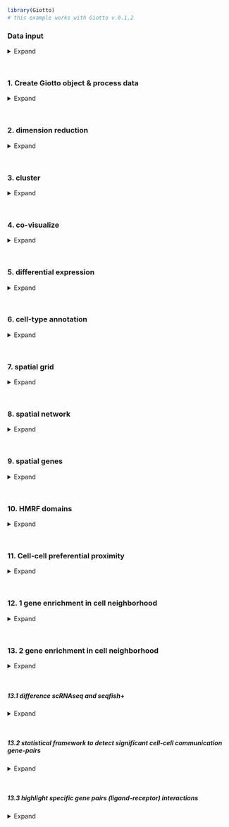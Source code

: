 
<!-- mouse_cortex_1_simple.md is generated from mouse_cortex_1_simple.Rmd Please edit that file -->

``` r
library(Giotto)
# this example works with Giotto v.0.1.2
```

### Data input

<details>

<summary>Expand</summary>  

![Wang et al.](https://science.sciencemag.org/content/361/6400/eaat5691)
created a 3D spatial expression dataset consisting of 28 genes from
32,845 single cells acquired over multiple rounds in visual cortex
STARmap volumes.

![raw image](./starmap_3D_data.png) .

    #> R.matlab v3.6.2 (2018-09-26) successfully loaded. See ?R.matlab for help.
    #> 
    #> Attaching package: 'R.matlab'
    #> The following objects are masked from 'package:base':
    #> 
    #>     getOption, isOpen

``` r
# get STARMAP data and extract expression matrix and cell locations
expr[1:4, 1:4]
#>         cell_1 cell_2 cell_3 cell_4
#> Slc17a7      0      0      0      0
#> Mgp          0      0      0      0
#> Gad1         0      0      0      0
#> Nov          0      0      0      0
cell_loc[1:4,]
#>      x    y z
#> [1,] 4  575 7
#> [2,] 4 1074 8
#> [3,] 3 1164 6
#> [4,] 4 1331 6
```

-----

</details>

 

### 1\. Create Giotto object & process data

<details>

<summary>Expand</summary>  

``` r
# create
STAR_test <- createGiottoObject(raw_exprs = expr, spatial_locs = cell_loc)

# check distributions, test different thresholds and filter
filterDistributions(STAR_test, detection = 'genes')
```

<img src="man/figures/README-unnamed-chunk-5-1.png" width="75%" style="display: block; margin: auto;" /><img src="man/figures/README-unnamed-chunk-5-2.png" width="75%" style="display: block; margin: auto;" />

``` r
filterDistributions(STAR_test, detection = 'cells')
```

<img src="man/figures/README-unnamed-chunk-5-3.png" width="75%" style="display: block; margin: auto;" /><img src="man/figures/README-unnamed-chunk-5-4.png" width="75%" style="display: block; margin: auto;" />

``` r
filterCombinations(STAR_test,
                   expression_thresholds = c(1, 2),
                   gene_det_in_min_cells = c(20000, 30000),
                   min_det_genes_per_cell = c(20, 25))
```

<img src="man/figures/README-unnamed-chunk-5-5.png" width="75%" style="display: block; margin: auto;" />

    #> $results
    #>    threshold gene_detected_in_min_cells min_detected_genes_per_cell
    #> 1:         1                      20000                          20
    #> 2:         1                      30000                          25
    #> 3:         2                      20000                          20
    #> 4:         2                      30000                          25
    #>    combination removed_genes removed_cells
    #> 1:    20000-20             0           757
    #> 2:    30000-25             1          2989
    #> 3:    20000-20             0           757
    #> 4:    30000-25             1          2997
    #> 
    #> $ggplot

<img src="man/figures/README-unnamed-chunk-5-6.png" width="75%" style="display: block; margin: auto;" />

``` r
STAR_test <- filterGiotto(gobject = STAR_test,
                          gene_det_in_min_cells = 20000,
                          min_det_genes_per_cell = 20)

## normalize & adjust
STAR_test <- normalizeGiotto(gobject = STAR_test, scalefactor = 10000, verbose = T)
#> 
#>  first scale genes and then cells
STAR_test <- addStatistics(gobject = STAR_test)
STAR_test <- adjustGiottoMatrix(gobject = STAR_test, expression_values = c('normalized'),
                                batch_columns = NULL, covariate_columns = c('nr_genes', 'total_expr'),
                                return_gobject = TRUE,
                                update_slot = c('custom'))

## first 3D view
#visPlot(gobject = STAR_test,
#        sdimx = "sdimx", sdimy = "sdimy", sdimz = "sdimz",
#        point_size = 1, axis_scale = "real", z_ticks = 2)
```

-----

</details>

 

### 2\. dimension reduction

<details>

<summary>Expand</summary>  

``` r
STAR_test <- calculateHVG(gobject = STAR_test, method = 'cov_groups', zscore_threshold = 0.5, nr_expression_groups = 3)
# use all genes (= default)
STAR_test <- runPCA(gobject = STAR_test, genes_to_use = NULL, scale_unit = F)
signPCA(STAR_test)
STAR_test <- runUMAP(STAR_test, dimensions_to_use = 1:8, n_components = 3, n_threads = 4)
```

-----

</details>

 

### 3\. cluster

<details>

<summary>Expand</summary>  

``` r


## sNN network (default)
VC_test <- createNearestNetwork(gobject = VC_test, dimensions_to_use = 1:15, k = 15)
## Leiden clustering
VC_test <- doLeidenCluster(gobject = VC_test, resolution = 0.4, n_iterations = 1000,
                           python_path = "/Users/rubendries/Bin/anaconda3/envs/py36/bin/python")

plotUMAP(gobject = VC_test, cell_color = 'leiden_clus', point_size = 2.5,
         show_NN_network = T, edge_alpha = 0.05, plot_method = 'ggplot')


## Leiden subclustering for specified clusters
VC_test = doLeidenSubCluster(gobject = VC_test, cluster_column = 'leiden_clus',
                             resolution = 0.2, k_neighbors = 10,
                             hvg_param = list(reverse_log_scale = T, show_plot = F,
                                              difference_in_variance = 1, expression_values = 'normalized'),
                             pca_param = list(expression_values = 'normalized', scale_unit = F),
                             nn_param = list(dimensions_to_use = 1:5),
                             selected_clusters = c(5,7),
                             name = 'sub_leiden_clus_select')
```

-----

</details>

 

### 4\. co-visualize

<details>

<summary>Expand</summary>  

``` r
# expression and spatial
visSpatDimPlot_2D(gobject = VC_test, cell_color = 'sub_leiden_clus_select',
               dim_point_size = 2, spatial_point_size = 2)
# relationship between clusters
clusterheatmap <- showClusterHeatmap(gobject = VC_test, cluster_column = 'sub_leiden_clus_select')
print(clusterheatmap)
```

-----

</details>

 

### 5\. differential expression

<details>

<summary>Expand</summary>  

``` r

gini_markers_subclusters = findMarkers_one_vs_all(gobject = VC_test,
                                                  method = 'gini',
                                                  expression_values = 'normalized',
                                                  cluster_column = 'sub_leiden_clus_select',
                                                  min_genes = 20,
                                                  min_expr_gini_score = 0.5,
                                                  min_det_gini_score = 0.5)
gini_markers_subclusters_DT = gini_markers_subclusters[, head(.SD, 2), by = 'cluster']
```

-----

</details>

 

### 6\. cell-type annotation

<details>

<summary>Expand</summary>  

``` r

## general cell types
clusters_cell_types_cortex = c('L6 exc neuron', 'L4 exc neuron', 'L2/3 exc neuron',
                               'L5 exc neuron', 'inh neuron', 'inh neuron',
                              'endothelial',
                              'OL', 'OL',
                              'astrocyte', 'microglia')
names(clusters_cell_types_cortex) = c(1.1, 2.1, 3.1, 4.1, 5.1, 5.2, 6.1, 7.1, 7.2, 8.1, 9.1)
VC_test = annotateGiotto(gobject = VC_test, annotation_vector = clusters_cell_types_cortex,
                         cluster_column = 'sub_leiden_clus_select', name = 'cell_types')


## general + subcluster cell types
clusters_sub_cell_types_cortex = c('L6 exc neuron', 'L4 exc neuron', 'L2/3 exc neuron',
                                   'L5 exc neuron', 'inh neuron Lhx6', 'inh neuron Adarb2',
                                   'endothelial',
                                   'OPC', 'OL',
                                   'astrocyte', 'microglia')
names(clusters_sub_cell_types_cortex) = c(1.1, 2.1, 3.1, 4.1, 5.1, 5.2, 6.1, 7.1, 7.2, 8.1, 9.1)
VC_test = annotateGiotto(gobject = VC_test, annotation_vector = clusters_sub_cell_types_cortex,
                         cluster_column = 'sub_leiden_clus_select', name = 'sub_cell_types')
```

``` r
## violinplot
cell_type_order = c('microglia', 'astrocyte', 'OL', 'OPC',
                    'endothelial',
                    'inh neuron Adarb2', 'inh neuron Lhx6',
                    'L5 exc neuron', 'L2/3 exc neuron', 'L4 exc neuron', 'L6 exc neuron')

violingenes = unique(c(gini_markers_subclusters[, head(.SD, 1), by = 'cluster']$genes, 'Lhx6'))
violinPlot(gobject = VC_test, genes = violingenes, cluster_custom_order = cell_type_order,
           strip_text = 6, cluster_column = 'sub_cell_types', color_violin = 'cluster')
```

``` r
## heatmap genes vs cells
plotHeatmap(gobject = VC_test,
            genes = gini_markers_subclusters[, head(.SD, 3), by = 'cluster']$genes,
            cluster_column = 'sub_cell_types', cluster_order = 'custom',
            cluster_custom_order = cell_type_order, legend_nrows = 2)

plotHeatmap(gobject = VC_test,
            genes = gini_markers_subclusters[, head(.SD, 6), by = 'cluster']$genes,
            gene_label_selection = gini_markers_subclusters[, head(.SD, 2), by = 'cluster']$genes,
            cluster_column = 'sub_cell_types', cluster_order = 'custom',
            cluster_custom_order = cell_type_order, legend_nrows = 2)

## heatmap cells
clusterheatmap <- showClusterHeatmap(gobject = VC_test, cluster_column = 'sub_cell_types')
print(clusterheatmap)

## co-visualization
visSpatDimPlot_2D(gobject = VC_test, cell_color = 'sub_cell_types', plot_method = 'ggplot',
               dim_point_size = 2, spatial_point_size = 2, show_cluster_center = F, show_center_label = T)
```

-----

</details>

 

### 7\. spatial grid

<details>

<summary>Expand</summary>  

``` r

## spatial grid
VC_test <- createSpatialGrid(gobject = VC_test,
                             sdimx_stepsize = 500,
                             sdimy_stepsize = 500,
                             minimum_padding = 50)

visPlot(gobject = VC_test, show_grid = T,
        point_size = 1.5, cell_color = NULL)

## identify spatial patterns
pattern_VC = detectSpatialPatterns(gobject = VC_test, expression_values = 'normalized',
                                   min_cells_per_grid = 5, scale_unit = T, PC_zscore = 1, show_plot = T)

## show pattern and top genes for principal component 1
dim1_pattern = showPattern(pattern_VC, dimension = 1)
dim1_genes = showPatternGenes(pattern_VC, dimension = 1)
print(dim1_pattern)
print(dim1_genes)

## show pattern and top genes for principal component 2
dim2_pattern = showPattern(pattern_VC, dimension = 2)
dim2_genes = showPatternGenes(pattern_VC, dimension = 2)
print(dim2_pattern)
print(dim2_genes)

## select genes associated with significant patterns and add to giotto object
patterned_Genes = selectPatternGenes(pattern_VC, dimensions = 1:4,
                                     top_pos_genes = 50, top_neg_genes = 50,
                                     min_pos_cor = 0.3, min_neg_cor = 0.3)

VC_test = addGeneMetadata(gobject = VC_test, new_metadata = patterned_Genes,
                          by_column = T, column_gene_ID = 'gene_ID')
```

-----

</details>

 

### 8\. spatial network

<details>

<summary>Expand</summary>  

``` r

## create spatial networks based on k and/or distance from centroid
VC_test <- createSpatialNetwork(gobject = VC_test, k = 3)
VC_test <- createSpatialNetwork(gobject = VC_test, k = 10, name = 'large_network')
VC_test <- createSpatialNetwork(gobject = VC_test, k = 100, maximum_distance = 200,
                                minimum_k = 2, name = 'distance_network')

## visualize different spatial networks on first field (~ layer 1)
field1_ids = cell_metadata[Field_of_View == 0]$cell_ID
subVC_test = subsetGiotto(VC_test, cell_ids = field1_ids)

visPlot(gobject = subVC_test, show_network = T,
        network_color = 'blue', spatial_network_name = 'spatial_network',
        point_size = 2.5, cell_color = 'sub_cell_types')

visPlot(gobject = subVC_test, show_network = T,
        network_color = 'blue', spatial_network_name = 'large_network',
        point_size = 2.5, cell_color = 'sub_cell_types')

visPlot(gobject = subVC_test, show_network = T,
        network_color = 'blue', spatial_network_name = 'distance_network',
        point_size = 2.5, cell_color = 'sub_cell_types')
```

-----

</details>

 

### 9\. spatial genes

<details>

<summary>Expand</summary>  

``` r

## identify spatial genes based on network and add to object
# VC_test <- calculateSpatialGenes(gobject = VC_test, method = 'kmeans', min_N = 20)

## identify spatial genes, but return results
spatial_gene_DT <- binGetSpatialGenes(gobject = VC_test, bin_method = 'kmeans')

## identify spatial genes based on physical distance directly
spatial_python_DT <- calculate_spatial_genes_python(gobject = VC_test,
                                                    expression_values = 'scaled',
                                                    python_path = "/Users/rubendries/Bin/anaconda3/envs/py36/bin/pythonw")

## visualize genes with spatial expression pattern
visGenePlot(gobject = VC_test,  genes = c('Cux2', 'Grm2', 'Cadm4', 'Islr2'),
            point_size = 2.5, cow_n_col = 1, genes_high_color = 'darkred', genes_mid_color = 'blue', genes_low_color = 'darkblue',
            scale_alpha_with_expression = T, point_border_stroke = 0.05,
            point_border_col = 'lightgrey')
```

-----

</details>

 

### 10\. HMRF domains

<details>

<summary>Expand</summary>  

``` r

# select out put folder
hmrf_folder = '/Volumes/Ruben_Seagate/Dropbox/Projects/GC_lab/Ruben_Dries/190225_spatial_package/Results/Seqfish_cortex_results/190830_results/HMRF_results//'
spatial_genes = spatial_python_DT[1:100]$genes

# do HMRF with different betas
HMRF_spatial_genes = doHMRF(gobject = VC_test, expression_values = 'scaled',
                            spatial_genes = spatial_genes,
                            k = 9,
                            betas = c(28,2,3), 
                            output_folder = paste0(hmrf_folder, '/', 'Spatial_genes/SG_top100_k9_scaled'),
                            python_path = "/Users/rubendries/Bin/anaconda3/envs/py36/bin/pythonw")

## view results of HMRF
viewHMRFresults(gobject = VC_test,
                HMRFoutput = HMRF_spatial_genes,
                k = 9, betas_to_view = seq(28, 34, by = 2),
                point_size = 2)

## add HMRF of interest to giotto object
VC_test = addHMRF(gobject = VC_test,
                  HMRFoutput = HMRF_spatial_genes,
                  k = 9, betas_to_add = 30,
                  hmrf_name = 'HMRF')

## visualize
visPlot(gobject = VC_test, cell_color = 'HMRF_k9_b.30', point_size = 2)
```

-----

</details>

 

### 11\. Cell-cell preferential proximity

<details>

<summary>Expand</summary>  

![cell-cell](./cell_cell_neighbors.png)

``` r

## calculate frequently seen proximities
cell_proximities = cellProximityEnrichment(gobject = VC_test,
                                           cluster_column = 'cell_types',
                                           spatial_network_name = 'spatial_network',
                                           number_of_simulations = 400)

## barplot
cellProximityBarplot(CPscore = cell_proximities, min_orig_ints = 5, min_sim_ints = 5)

## heatmap
cellProximityHeatmap(CPscore = cell_proximities, order_cell_types = T, scale = T)


## visualize inh neuron - L5 exc neuron
cellProximityVisPlot(gobject = VC_test, interaction_name = 'inh neuron-L5 exc neuron', spatial_network_name = 'spatial_network',
                     cluster_column = 'cell_types',
                     cell_color = 'cell_types', show_network = T,
                     network_color = 'blue', point_size_select = 2)

## zoom-in of field 2 (~ layer 5)
selected_cells = cell_metadata[Field_of_View %in% c(2)]$cell_ID
sub_VC_test = subsetGiotto(VC_test, cell_ids = selected_cells)

cellProximityVisPlot(gobject = sub_VC_test, interaction_name = 'inh neuron-L5 exc neuron',
                     cluster_column = 'cell_types',
                     cell_color = 'cell_types', show_network = T,
                     network_color = 'blue', point_size_select = 3)
```

-----

</details>

 

### 12\. 1 gene enrichment in cell neighborhood

<details>

<summary>Expand</summary>  

![cell-cell](./single_gene_enrichemt.png)

``` r

## get cell proximity scores (CPG scores)
CPGscores = getCellProximityGeneScores(gobject = VC_test, cluster_column = 'cell_types')

## visualize
barplot = showCPGscores(CPGscore = CPGscores, method = 'cell_barplot')
cell_cell_barplot = showCPGscores(CPGscore = CPGscores, method = 'cell-cell')
library(ggalluvial)
sankey = showCPGscores(CPGscore = CPGscores, method = 'cell_sankey')

## filter CPG scores
filter_CPGscores = showCPGscores(CPGscore = CPGscores,
                                 min_cells = 5, min_pval = 0.05,
                                 min_spat_diff = 0.2, min_log2_fc = 0.5,
                                 return_DT = T)
```

-----

</details>

 

### 13\. 2 gene enrichment in cell neighborhood

<details>

<summary>Expand</summary>  

example: ligand - receptor combinations  
![cell-cell](./double_gene_enrichment.png)

``` r
LR_data = fread(system.file("extdata", "mouse_ligand_receptors.txt", package = 'Giotto'))
ligands = LR_data$mouseLigand
receptors = LR_data$mouseReceptor


select_GTG = getGeneToGeneSelection(CPGscore = CPGscores,
                                    specific_genes_1 = ligands, specific_genes_2 = receptors,
                                    min_cells = 1, min_pval = 1, min_spat_diff = 0, min_log2_fc = 0,
                                    verbose = T,
                                    direction = 'both')
```

-----

</details>

 

##### 13.1 difference scRNAseq and seqfish+

<details>

<summary>Expand</summary>  

``` r
# filter nr cells
filter_GTG = select_GTG[nr_1 >= 5 & nr_2 >= 5]
filter_GTG[, all_cell_rank := rank(-all_cell_expr), by = unif_gene_gene]
filter_GTG[, spatial_cell_rank := rank(-spatial_cell_expr), by = unif_gene_gene]

rnaseq_guess = filter_GTG[all_cell_rank == 1]
rnaseq_guess[, spatial_cell_rank := floor(spatial_cell_rank)]
rnaseq_guess[, concordant := ifelse(all_cell_rank == spatial_cell_rank, 'yes', 'no')]
prop.table(table(rnaseq_guess$concordant))

pl <- ggplot()
pl <- pl + geom_bar(data = rnaseq_guess, aes(x = spatial_cell_rank))
pl <- pl + theme_classic()
pl <- pl + labs(x = 'spatial rank vs 1st expression rank')
pl


pl <- ggplot(data = filter_GTG, aes(x = all_cell_rank, y = spatial_cell_rank))
pl <- pl + stat_density2d(aes(fill = stat(level)), geom = 'polygon')
pl <- pl + geom_abline(intercept = 0, slope = 1, linetype = 2)
pl <- pl + scale_fill_viridis_c()
pl <- pl + theme_classic()
pl <- pl + labs(x = 'expression only ranking', y = 'spatial expression ranking')
pl
```

-----

</details>

 

##### 13.2 statistical framework to detect significant cell-cell communication gene-pairs

<details>

<summary>Expand</summary>  

``` r
LR_data[, ligand_det := ifelse(mouseLigand %in% VC_test@gene_ID, T, F)]
LR_data[, receptor_det := ifelse(mouseReceptor %in% VC_test@gene_ID, T, F)]
LR_data_det = LR_data[ligand_det == T & receptor_det == T]

select_ligands = LR_data_det$mouseLigand
select_receptors = LR_data_det$mouseReceptor

## get statistical significance of gene pair expression changes based on expression ##
expr_only_scores = exprOnlyCellCellcommunicationScores(gobject = VC_test,
                                          cluster_column = 'cell_types', 
                                          random_iter = 50,
                                          gene_set_1 = select_ligands,
                                          gene_set_2 = select_receptors)


## get statistical significance of gene pair expression changes upon cell-cell interaction
spatial_all_scores = allCellCellcommunicationsScores(VC_test,
                                                  spatial_network_name = 'spatial_network',
                                                  cluster_column = 'cell_types', 
                                                  random_iter = 200,
                                                  gene_set_1 = select_ligands,
                                                  gene_set_2 = select_receptors,
                                                  verbose = 'none')

## filter
selected_spat = spatial_all_scores[pvalue <= 0.01 & abs(log2fc) > 0.5 &
                                 lig_nr >= 5 & rec_nr >= 5]
selected_spat[, lig_rec_cell_types := paste0(lig_cell_type,'-',rec_cell_type)]



## visualize top ints ##
top_ints = unique(selected_spat[order(-abs(log2fc))]$LR_comb)[1:50]

gdt = spatial_all_scores[LR_comb %in% top_ints]
gdt[, lig_rec_cell_types := paste0(lig_cell_type,' - ',rec_cell_type)]

pl <- ggplot()
pl <- pl + geom_point(data = gdt, aes(x = lig_rec_cell_types,
                                      y = LR_comb, size = pvalue, color = log2fc))
pl <- pl + theme_classic() + theme(axis.text.x = element_text(angle = 90,
                                                              size = 6,
                                                              vjust = 1,
                                                              hjust = 1),
                                   axis.text.y = element_text(size = 6))
pl <- pl + scale_size_continuous(range = c(2, 0.1)) + scale_color_gradientn(colours = c('darkblue', 'blue', 'white', 'red', 'darkred'))
pl <- pl + labs(x = '', y = '')
pl
```

-----

</details>

 

##### 13.3 highlight specific gene pairs (ligand-receptor) interactions

<details>

<summary>Expand</summary>  

example for specific interaction ‘Nrp2-Sema3f’

``` r


## astrocyte - inh neuron
selected_LR = select_GTG[unif_gene_gene == 'Nrp2-Sema3f' &
                           unified_int == 'astrocyte-inh neuron' & genes_1 == 'Nrp2']

plotGTGscores(GTGscore = selected_LR,
              selected_interactions = c('astrocyte-inh neuron'),
              selected_gene_to_gene = 'Nrp2-Sema3f',
              simple_plot = F, detail_plot = T)

cellProximityVisPlot(gobject = VC_test, interaction_name = "astrocyte-inh neuron",
                     spatial_network_name = 'spatial_network',
                     cluster_column = 'cell_types', cell_color_code = NULL,
                     cell_color = 'cell_types', show_network = T,
                     network_color = 'blue', point_size_select = 3)



## microglia - endothelial
selected_LR = select_GTG[unif_gene_gene == 'Nrp2-Sema3f' &
                           unified_int == 'endothelial-microglia' & genes_1 == 'Nrp2']

plotGTGscores(GTGscore = selected_LR,
              selected_interactions = c('endothelial-microglia'),
              selected_gene_to_gene = 'Nrp2-Sema3f',
              simple_plot = F, detail_plot = T)

cellProximityVisPlot(gobject = VC_test, interaction_name = 'endothelial-microglia', spatial_network_name = 'spatial_network',
                     cluster_column = 'cell_types', cell_color_code = NULL,
                     cell_color = 'cell_types', show_network = T,
                     network_color = 'blue', point_size_select = 3)
```

-----

</details>
